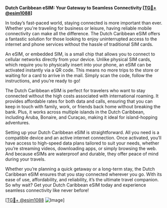 **Dutch Caribbean eSIM: Your Gateway to Seamless Connectivity [[TG💪+ @esim1088](https://t.me/s/esim1088)]**

In today’s fast-paced world, staying connected is more important than ever. Whether you're traveling for business or leisure, having reliable mobile connectivity can make all the difference. The Dutch Caribbean eSIM offers a fantastic solution for those looking to enjoy uninterrupted access to the internet and phone services without the hassle of traditional SIM cards.

An eSIM, or embedded SIM, is a small chip that allows you to connect to cellular networks directly from your device. Unlike physical SIM cards, which require you to physically insert into your phone, an eSIM can be activated instantly via a QR code. This means no more trips to the store or waiting for a card to arrive in the mail. Simply scan the code, follow the instructions, and you’re ready to go!

The Dutch Caribbean eSIM is perfect for travelers who want to stay connected without the high costs associated with international roaming. It provides affordable rates for both data and calls, ensuring that you can keep in touch with family, work, or friends back home without breaking the bank. Plus, it works across multiple islands in the Dutch Caribbean, including Aruba, Bonaire, and Curaçao, making it ideal for island-hopping adventures.

Setting up your Dutch Caribbean eSIM is straightforward. All you need is a compatible device and an active internet connection. Once activated, you’ll have access to high-speed data plans tailored to suit your needs, whether you’re streaming videos, downloading apps, or simply browsing the web. And because eSIMs are waterproof and durable, they offer peace of mind during your travels.

Whether you’re planning a quick getaway or a long-term stay, the Dutch Caribbean eSIM ensures that you stay connected wherever you go. With its ease of use, affordability, and reliability, it’s the ultimate travel companion. So why wait? Get your Dutch Caribbean eSIM today and experience seamless connectivity like never before!

[[TG💪+ @esim1088](https://t.me/s/esim1088) ![Image](https://i.postimg.cc/Y0z9fWf4/image.png)]